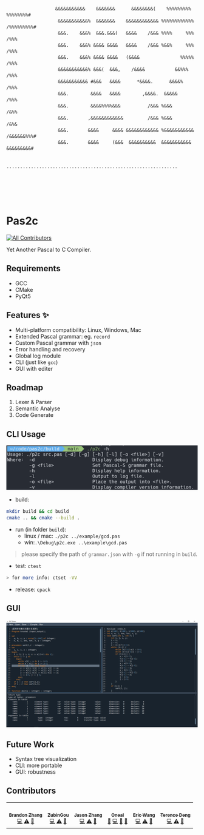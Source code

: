 ```
                                                                                                    
                                                                                                    
                                                                                                    
                                                                                                    
                                                                                                    
                  
                  &&&&&&&&&&&    &&&&&&&      &&&&&&&&(    %%%%%%%%%    %%%%%%%%#                   
                   &&&&&&&&&&&%  &&&&&&&    &&&&&&&&&&&& %%%%%%%%%%%% /%%%%%%%%%#                   
                   &&&.    &&&%  &&&.&&&(   &&&&    /&&& %%%%     %%% /%%%                          
                   &&&.    &&&% &&&& &&&&   &&&&    /&&& %&&%     %%% /%%%                          
                   &&&.    &&&% &&&& &&&&   (&&&&               %%%%% /%%%                          
                   &&&&&&&&&&&% &&&(  &&&,    /&&&&           &&%%%   /%%%                          
                   &&&&&&&&&&& #&&&   &&&&      *&&&&.      &&&&%     /%%%                          
                   &&&.        &&&&   &&&&        ,&&&&.  &&&&&       /%%%                          
                   &&&.        &&&&%%%%&&&          /&&& %&&&         /&%%                          
                   &&&.       ,&&&&&&&&&&&&         /&&& %&&&         /&%&                          
                   &&&.       &&&&     &&&& &&&&&&&&&&&& %&&&&&&&&&&& /&&&&&&%%%#                   
                   &&&.       &&&&     (&&&  &&&&&&&&&&  &&&&&&&&&&&   &&&&&&&&&#                   
                                                                                                    
                  ...............................................................                   
                                                                                                    
                                                                                                    
                                                                                                    
                                                                                                    
                                                                                                    
```

# Pas2c
<!-- ALL-CONTRIBUTORS-BADGE:START - Do not remove or modify this section -->
[![All Contributors](https://img.shields.io/badge/all_contributors-6-orange.svg?style=flat-square)](#contributors-)
<!-- ALL-CONTRIBUTORS-BADGE:END -->
Yet Another Pascal to C Compiler.

## Requirements
- GCC
- CMake
- PyQt5

## Features ✨
- Multi-platform compatibility: Linux, Windows, Mac
- Extended Pascal grammar: eg. `record`
- Custom Pascal grammar with `json`
- Error handling and recovery
- Global log module
- CLI (just like `gcc`)
- GUI with editer

## Roadmap
1. Lexer & Parser
2. Semantic Analyse
3. Code Generate

## CLI Usage
![](images/CLI.png)

- build:
```sh
mkdir build && cd build
cmake .. && cmake --build .
```
- run (in folder `build`):
    - linux / mac: `./p2c ../example/gcd.pas`
    - win:`.\Debug\p2c.exe ..\example\gcd.pas`
> please specify the path of `grammar.json` with `-g` if not running in `build`.
- test: `ctest`
```sh
> for more info: ctset -VV
```
- release: `cpack`

## GUI
![](images/GUI.png)

## Future Work
- Syntax tree visualization
- CLI: more portable
- GUI: robustness

## Contributors
<!-- ALL-CONTRIBUTORS-LIST:START - Do not remove or modify this section -->
<!-- prettier-ignore-start -->
<!-- markdownlint-disable -->
<table>
  <tr>
    <td align="center"><a href="https://github.com/ztqakita"><img src="https://avatars.githubusercontent.com/u/58379435?v=4?s=100" width="100px;" alt=""/><br /><sub><b>Brandon Zhang</b></sub></a><br /><a href="https://github.com/ZubinGou/pas2c/commits?author=ztqakita" title="Code">💻</a> <a href="https://github.com/ZubinGou/pas2c/commits?author=ztqakita" title="Tests">⚠️</a> <a href="https://github.com/ZubinGou/pas2c/commits?author=ztqakita" title="Documentation">📖</a></td>
    <td align="center"><a href="https://github.com/ZubinGou"><img src="https://avatars.githubusercontent.com/u/27690278?v=4?s=100" width="100px;" alt=""/><br /><sub><b>ZubinGou</b></sub></a><br /><a href="https://github.com/ZubinGou/pas2c/commits?author=ZubinGou" title="Code">💻</a> <a href="https://github.com/ZubinGou/pas2c/commits?author=ZubinGou" title="Tests">⚠️</a> <a href="#design-ZubinGou" title="Design">🎨</a></td>
    <td align="center"><a href="https://github.com/ToheartZhang"><img src="https://avatars.githubusercontent.com/u/25629861?v=4?s=100" width="100px;" alt=""/><br /><sub><b>Jason Zhang</b></sub></a><br /><a href="https://github.com/ZubinGou/pas2c/commits?author=ToheartZhang" title="Code">💻</a> <a href="https://github.com/ZubinGou/pas2c/commits?author=ToheartZhang" title="Tests">⚠️</a> <a href="#design-ToheartZhang" title="Design">🎨</a></td>
    <td align="center"><a href="https://github.com/oneal2000"><img src="https://avatars.githubusercontent.com/u/51199289?v=4?s=100" width="100px;" alt=""/><br /><sub><b>Oneal</b></sub></a><br /><a href="#ideas-oneal2000" title="Ideas, Planning, & Feedback">🤔</a> <a href="https://github.com/ZubinGou/pas2c/commits?author=oneal2000" title="Code">💻</a> <a href="https://github.com/ZubinGou/pas2c/commits?author=oneal2000" title="Documentation">📖</a> <a href="#talk-oneal2000" title="Talks">📢</a></td>
    <td align="center"><a href="https://github.com/EricWang007"><img src="https://avatars.githubusercontent.com/u/57973192?v=4?s=100" width="100px;" alt=""/><br /><sub><b>Eric Wang</b></sub></a><br /><a href="https://github.com/ZubinGou/pas2c/commits?author=EricWang007" title="Code">💻</a> <a href="https://github.com/ZubinGou/pas2c/commits?author=EricWang007" title="Tests">⚠️</a> <a href="https://github.com/ZubinGou/pas2c/commits?author=EricWang007" title="Documentation">📖</a></td>
    <td align="center"><a href="https://github.com/386681404"><img src="https://avatars.githubusercontent.com/u/45114787?v=4?s=100" width="100px;" alt=""/><br /><sub><b>Terence Deng</b></sub></a><br /><a href="https://github.com/ZubinGou/pas2c/commits?author=386681404" title="Code">💻</a> <a href="https://github.com/ZubinGou/pas2c/commits?author=386681404" title="Tests">⚠️</a> <a href="https://github.com/ZubinGou/pas2c/commits?author=386681404" title="Documentation">📖</a></td>
  </tr>
</table>

<!-- markdownlint-restore -->
<!-- prettier-ignore-end -->

<!-- ALL-CONTRIBUTORS-LIST:END -->